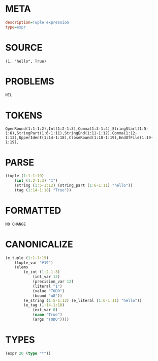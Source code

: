 # META
~~~ini
description=Tuple expression
type=expr
~~~
# SOURCE
~~~roc
(1, "hello", True)
~~~
# PROBLEMS
~~~txt
NIL
~~~
# TOKENS
~~~zig
OpenRound(1:1-1:2),Int(1:2-1:3),Comma(1:3-1:4),StringStart(1:5-1:6),StringPart(1:6-1:11),StringEnd(1:11-1:12),Comma(1:12-1:13),UpperIdent(1:14-1:18),CloseRound(1:18-1:19),EndOfFile(1:19-1:19),
~~~
# PARSE
~~~clojure
(tuple (1:1-1:19)
	(int (1:2-1:3) "1")
	(string (1:5-1:12) (string_part (1:6-1:11) "hello"))
	(tag (1:14-1:18) "True"))
~~~
# FORMATTED
~~~roc
NO CHANGE
~~~
# CANONICALIZE
~~~clojure
(e_tuple (1:1-1:19)
	(tuple_var "#19")
	(elems
		(e_int (1:2-1:3)
			(int_var 13)
			(precision_var 12)
			(literal "1")
			(value "TODO")
			(bound "u8"))
		(e_string (1:5-1:12) (e_literal (1:6-1:11) "hello"))
		(e_tag (1:14-1:18)
			(ext_var 0)
			(name "True")
			(args "TODO"))))
~~~
# TYPES
~~~clojure
(expr 20 (type "*"))
~~~